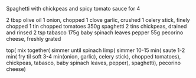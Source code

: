 Spaghetti with chickpeas and spicy tomato sauce for 4

2 tbsp olive oil
1 onion, chopped
1 clove garlic, crushed
1 celery stick, finely chopped
1 tin chopped tomatoes
350g spaghetti
2 tins chickpeas, drained and rinsed
2 tsp tabasco
175g baby spinach leaves
pepper
55g pecorino cheese, freshly grated


top(
	mix together(
		simmer until spinach limp(
			simmer 10-15 min(
				saute 1-2 min(
					fry til soft 3-4 min(onion, garlic),
					celery stick),
				chopped tomatoes),
			chickpeas,
			tabasco,
			baby spinach leaves,
			pepper),
		spaghetti),
	pecorino cheese)

